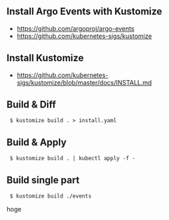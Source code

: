 ## Install Argo Events with Kustomize

 * https://github.com/argoproj/argo-events
 * https://github.com/kubernetes-sigs/kustomize

## Install Kustomize

 * https://github.com/kubernetes-sigs/kustomize/blob/master/docs/INSTALL.md

## Build & Diff

```
 $ kustomize build . > install.yaml
```

## Build & Apply

```
 $ kustomize build . | kubectl apply -f -
```

## Build single part

```
 $ kustomize build ./events
```
hoge
